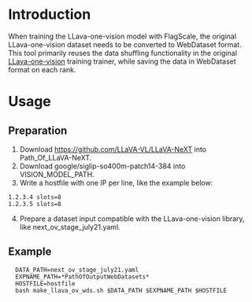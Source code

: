 # Introduction

When training the LLava-one-vision model with FlagScale, the original LLava-one-vision dataset needs to be converted to WebDataset format. This tool primarily reuses the data shuffling functionality in the original [LLava-one-vision](https://github.com/LLaVA-VL/LLaVA-NeXT/blob/main/llava/train/train.py) training trainer, while saving the data in WebDataset format on each rank.

# Usage

## Preparation

1. Download https://github.com/LLaVA-VL/LLaVA-NeXT into Path_Of_LLaVA-NeXT.
2. Download google/siglip-so400m-patch14-384 into VISION_MODEL_PATH.
3. Write a hostfile with one IP per line, like the example below:
```
1.2.3.4 slots=8
1.2.3.5 slots=8
```
4. Prepare a dataset input compatible with the LLava-one-vision library, like next_ov_stage_july21.yaml.

## Example
```
  DATA_PATH=next_ov_stage_july21.yaml
  EXPNAME_PATH=*PathOfOutputWebDatasets*
  HOSTFILE=hostfile
  bash make_llava_ov_wds.sh $DATA_PATH $EXPNAME_PATH $HOSTFILE
```
